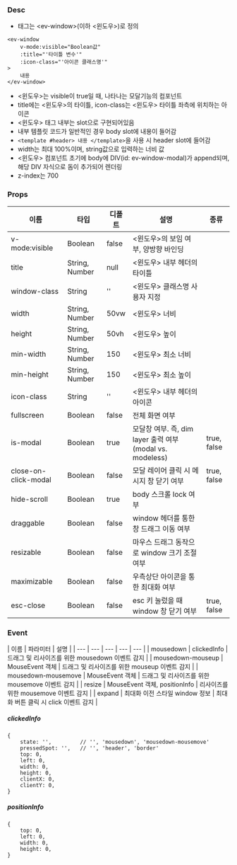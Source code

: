 
### Desc
 - 태그는 &lt;ev-window&gt;(이하 <윈도우>)로 정의

```
<ev-window
    v-mode:visible="Boolean값"
    :title="'타이틀 변수'"
    :icon-class="'아이콘 클래스명'"
>
    내용
</ev-window>
```

 - <윈도우>는 visible이 true일 때, 나타나는 모달기능의 컴포넌트
 - title에는 <윈도우>의 타이틀, icon-class는 <윈도우> 타이틀 좌측에 위치하는 아이콘
 - <윈도우> 태그 내부는 slot으로 구현되어있음
 - 내부 템플릿 코드가 일반적인 경우 body slot에 내용이 들어감
 - `<template #header> 내용 </template>`을 사용 시 header slot에 들어감  
 - width는 최대 100%이며, string값으로 입력하는 너비 값
 - <윈도우> 컴포넌트 초기에 body에 DIV(id: ev-window-modal)가 append되며, 해당 DIV 자식으로 돔이 추가되어 렌더링
 - z-index는 700
 


### Props
| 이름                   | 타입 | 디폴트 | 설명                                             | 종류          |
|----------------------| ---- | ----- |------------------------------------------------|-------------|
| v-mode:visible       | Boolean | false | <윈도우>의 보임 여부, 양방향 바인딩                          |             |
| title                | String, Number | null | <윈도우> 내부 헤더의 타이틀                               |
| window-class         | String | '' | <윈도우> 클래스명 사용자 지정                              |             |
| width                | String, Number | 50vw | <윈도우> 너비                                       |             |
| height               | String, Number | 50vh | <윈도우> 높이                                       |             |
| min-width            | String, Number | 150 | <윈도우> 최소 너비                                    |             |
| min-height           | String, Number | 150 | <윈도우> 최소 높이                                    |             |
| icon-class           | String | '' | <윈도우> 내부 헤더의 아이콘                               |             |
| fullscreen           | Boolean | false | 전체 화면 여부                                       |
| is-modal             | Boolean | true | 모달창 여부. 즉, dim layer 출력 여부(modal vs. modeless) | true, false |
| close-on-click-modal | Boolean | false | 모달 레이어 클릭 시 메시지 창 닫기 여부                        | true, false |
| hide-scroll          | Boolean | true | body 스크롤 lock 여부                               |
| draggable            | Boolean | false | window 헤더를 통한 창 드래그 이동 여부                      |
| resizable            | Boolean | false | 마우스 드래그 동작으로 window 크기 조절 여부                   |
| maximizable          | Boolean | false | 우측상단 아이콘을 통한 최대화 여부                            |
| esc-close            | Boolean | false | esc 키 눌렀을 때 window 창 닫기 여부                     | true, false |

### Event

| 이름 | 파라미터 | 설명 |
| --- | --- | --- | --- | --- |
| mousedown | clickedInfo | 드래그 및 리사이즈를 위한 mousedown 이벤트 감지 |
| mousedown-mouseup | MouseEvent 객체 | 드래그 및 리사이즈를 위한 mouseup 이벤트 감지   |
| mousedown-mousemove | MouseEvent 객체 | 드래그 및 리사이즈를 위한 mousemove 이벤트 감지 |
| resize | MouseEvent 객체, positionInfo | 리사이즈를 위한 mousemove 이벤트 감지 |
| expand | 최대화 이전 스타일 window 정보 | 최대화 버튼 클릭 시 click 이벤트 감지 |

##### clickedInfo
```
{
    state: '',         // '', 'mousedown', 'mousedown-mousemove'
    pressedSpot: '',   // '', 'header', 'border'
    top: 0,
    left: 0,
    width: 0,
    height: 0,
    clientX: 0,
    clientY: 0,
}
```

##### positionInfo
```
{
    top: 0,
    left: 0, 
    width: 0,
    height: 0, 
}
```
